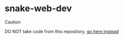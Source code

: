 # snake-web-dev

> [!CAUTION]
> DO NOT take code from this repository, [go here instead](https://github.com/rzxc132/snake-web)
